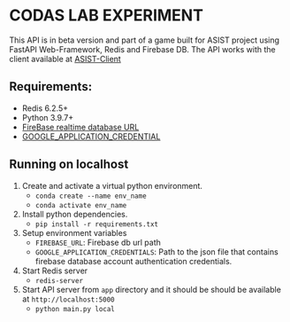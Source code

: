 # CODAS LAB EXPERIMENT

This API is in beta version and part of a game built for ASIST project using FastAPI Web-Framework, Redis and Firebase DB. The API works with the client available at [ASIST-Client](https://github.com/CoDaS-Lab/ASIST-Client)

## Requirements:

- Redis 6.2.5+
- Python 3.9.7+
- [FireBase realtime database URL](https://firebase.google.com/docs/database/rest/start#create_a_database)
- [GOOGLE_APPLICATION_CREDENTIAL](https://firebase.google.com/docs/admin/setup#initialize-sdk)

## Running on localhost

1. Create and activate a virtual python environment.
   - `conda create --name env_name`
   - `conda activate env_name`
2. Install python dependencies.
     - `pip install -r requirements.txt`
3. Setup environment variables
   - `FIREBASE_URL`: Firebase db url path
   - `GOOGLE_APPLICATION_CREDENTIALS`: Path to the json file that contains firebase database account authentication credentials.
4. Start Redis server
   - `redis-server`
5. Start API server from `app` directory and it should be should be available at `http://localhost:5000`
   - `python main.py local`
